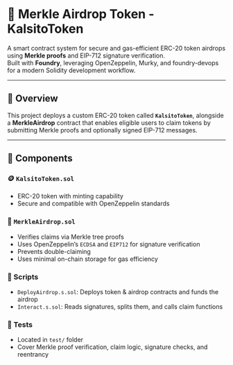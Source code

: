 # 🌿 Merkle Airdrop Token - KalsitoToken

A smart contract system for secure and gas-efficient ERC-20 token airdrops using **Merkle proofs** and EIP-712 signature verification.  
Built with **Foundry**, leveraging OpenZeppelin, Murky, and foundry-devops for a modern Solidity development workflow.

---

## 📌 Overview

This project deploys a custom ERC-20 token called **`KalsitoToken`**, alongside a **MerkleAirdrop** contract that enables eligible users to claim tokens by submitting Merkle proofs and optionally signed EIP-712 messages.

---

## 🧱 Components

### 🪙 `KalsitoToken.sol`
- ERC-20 token with minting capability  
- Secure and compatible with OpenZeppelin standards

### 🎁 `MerkleAirdrop.sol`
- Verifies claims via Merkle tree proofs  
- Uses OpenZeppelin’s `ECDSA` and `EIP712` for signature verification  
- Prevents double-claiming  
- Uses minimal on-chain storage for gas efficiency

### 📜 Scripts
- `DeployAirdrop.s.sol`: Deploys token & airdrop contracts and funds the airdrop  
- `Interact.s.sol`: Reads signatures, splits them, and calls claim functions

### 🧪 Tests
- Located in `test/` folder  
- Cover Merkle proof verification, claim logic, signature checks, and reentrancy
